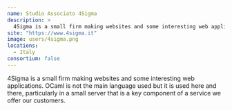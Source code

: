 ```yaml
---
name: Studio Associato 4Sigma
description: > 
  4Sigma is a small firm making websites and some interesting web applications.
site: "https://www.4sigma.it"
image: users/4sigma.png
locations: 
  - Italy
consortium: false
---
```


4Sigma is a small firm making websites and some interesting web applications. OCaml is not the main language used but it is used here and there, particularly in a small server that is a key component of a service we offer our customers.